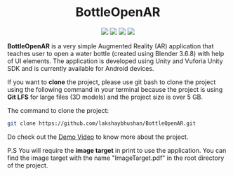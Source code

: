 <h1 align="center"> BottleOpenAR </h1>

<p align="center">

<img src ="https://img.shields.io/badge/c%23-4D94FF.svg?style=for-the-badge&logo=c-sharp&logoColor=white">
<img src ="https://img.shields.io/badge/unity-%23000000.svg?style=for-the-badge&logo=unity&logoColor=white">
<img src ="https://img.shields.io/badge/Android-3DDC84.svg?style=for-the-badge&logo=Android&logoColor=white">
<img src ="https://img.shields.io/badge/Blender-E87D0D.svg?style=for-the-badge&logo=Blender&logoColor=white">

</p>

**BottleOpenAR** is a very simple Augmented Reality (AR) application that teaches user to open a water bottle (created using Blender 3.6.8) with help of UI elements. The application is developed using Unity and Vuforia Unity SDK and is currently available for Android devices.


If you want to **clone** the project, please use git bash to clone the project using the following command in your terminal because the project is using **Git LFS** for large files (3D models) and the project size is over 5 GB.

The command to clone the project:

```bash
git clone https://github.com/lakshaybhushan/BottleOpenAR.git
```

Do check out the [Demo Video](https://youtu.be/o3mBrGpkFQ8) to know more about the project.

P.S
You will require the **image target** in print to use the application. You can find the image target with the name "ImageTarget.pdf" in the root directory of the project.